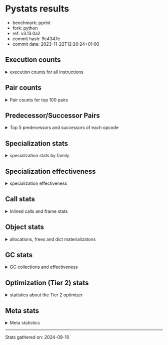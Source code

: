 
# Pystats results

- benchmark: pprint
- fork: python
- ref: v3.13.0a2
- commit hash: 9c4347e
- commit date: 2023-11-22T12:20:24+01:00

## Execution counts

<details>
<summary> execution counts for all instructions </summary>

|Name | Count | Self | Cumulative | Miss ratio | 
|---|---:|---:|---:|---:|
| LOAD_FAST | 5,624,006,400 | 19.8% | 19.8% |  |
| STORE_FAST | 2,496,003,280 | 8.8% | 28.5% |  |
| LOAD_GLOBAL_BUILTIN | 2,448,001,380 | 8.6% | 37.1% |  |
| LOAD_CONST | 1,808,002,640 | 6.4% | 43.5% |  |
| POP_JUMP_IF_FALSE | 1,744,001,680 | 6.1% | 49.6% |  |
| LOAD_FAST_LOAD_FAST | 1,544,002,000 | 5.4% | 55.0% |  |
| TO_BOOL_BOOL | 1,440,000,240 | 5.1% | 60.1% |  |
| CALL_BUILTIN_FAST | 872,000,660 | 3.1% | 63.1% |  |
| RESUME_CHECK | 808,000,460 | 2.8% | 66.0% |  |
| RETURN_VALUE | 704,000,560 | 2.5% | 68.5% |  |
| POP_JUMP_IF_TRUE | 648,000,480 | 2.3% | 70.7% |  |
| CALL_PY_EXACT_ARGS | 640,000,200 | 2.2% | 73.0% |  |
| LOAD_ATTR_METHOD_WITH_VALUES | 640,000,140 | 2.2% | 75.2% |  |
| CALL_BUILTIN_O | 583,999,960 | 2.1% | 77.3% |  |
| LOAD_GLOBAL_MODULE | 432,000,300 | 1.5% | 78.8% |  |
| CONTAINS_OP | 416,000,400 | 1.5% | 80.3% |  |
| LOAD_ATTR | 384,098,340 | 1.3% | 81.6% |  |
| POP_TOP | 376,000,800 | 1.3% | 82.9% |  |
| BUILD_TUPLE | 360,000,160 | 1.3% | 84.2% |  |
| CALL_TYPE_1 | 312,000,180 | 1.1% | 85.3% |  |
| UNPACK_SEQUENCE_TUPLE | 311,999,940 | 1.1% | 86.4% |  |
| IS_OP | 288,000,160 | 1.0% | 87.4% |  |
| PUSH_NULL | 264,000,880 | 0.9% | 88.3% |  |
| JUMP_BACKWARD | 264,000,000 | 0.9% | 89.3% |  |
| LOAD_ATTR_INSTANCE_VALUE | 240,000,200 | 0.8% | 90.1% |  |
| FOR_ITER_TUPLE | 193,134,380 | 0.7% | 90.8% | 31.1% |
| INTERPRETER_EXIT | 168,000,160 | 0.6% | 91.4% |  |
| FOR_ITER_LIST | 161,132,320 | 0.6% | 91.9% | 37.3% |
| LOAD_ATTR_METHOD_NO_DICT | 128,000,160 | 0.4% | 92.4% |  |
| EXTENDED_ARG | 120,000,160 | 0.4% | 92.8% |  |
| RETURN_CONST | 104,000,240 | 0.4% | 93.2% |  |
| CALL_METHOD_DESCRIPTOR_O | 104,000,180 | 0.4% | 93.5% |  |
| CALL | 96,027,540 | 0.3% | 93.9% |  |
| BINARY_OP | 96,025,120 | 0.3% | 94.2% |  |
| BINARY_OP_ADD_INT | 96,000,320 | 0.3% | 94.5% |  |
| DELETE_SUBSCR | 96,000,240 | 0.3% | 94.9% |  |
| GET_ITER | 96,000,160 | 0.3% | 95.2% |  |
| BUILD_LIST | 96,000,160 | 0.3% | 95.6% |  |
| STORE_SUBSCR_DICT | 96,000,140 | 0.3% | 95.9% |  |
| COPY | 96,000,080 | 0.3% | 96.2% |  |
| TO_BOOL_NONE | 96,000,080 | 0.3% | 96.6% |  |
| FORMAT_SIMPLE | 96,000,000 | 0.3% | 96.9% |  |
| CONVERT_VALUE | 96,000,000 | 0.3% | 97.2% |  |
| STORE_ATTR_SLOT | 95,999,960 | 0.3% | 97.6% |  |
| BINARY_SUBSCR_TUPLE_INT | 95,999,920 | 0.3% | 97.9% |  |
| COMPARE_OP_INT | 80,000,160 | 0.3% | 98.2% |  |
| TO_BOOL | 72,019,860 | 0.3% | 98.5% |  |
| STORE_FAST_STORE_FAST | 56,000,160 | 0.2% | 98.7% |  |
| CALL_LEN | 56,000,020 | 0.2% | 98.8% |  |
| JUMP_FORWARD | 48,000,240 | 0.2% | 99.0% |  |
| BUILD_STRING | 48,000,000 | 0.2% | 99.2% |  |
| UNPACK_SEQUENCE_TWO_TUPLE | 47,999,960 | 0.2% | 99.4% |  |
| LOAD_ATTR_SLOT | 47,999,920 | 0.2% | 99.5% |  |
| NOP | 32,000,240 | 0.1% | 99.6% |  |
| CALL_METHOD_DESCRIPTOR_NOARGS | 32,000,080 | 0.1% | 99.7% |  |
| TO_BOOL_LIST | 24,000,120 | 0.1% | 99.8% |  |
| CALL_KW | 24,000,000 | 0.1% | 99.9% |  |
| BINARY_OP_SUBTRACT_INT | 16,000,300 | 0.1% | 100.0% |  |
| LOAD_ATTR_METHOD_LAZY_DICT | 8,000,160 | 0.0% | 100.0% |  |
| LOAD_GLOBAL | 2,560 | 0.0% | 100.0% |  |
| UNPACK_SEQUENCE | 360 | 0.0% | 100.0% |  |
| RESUME | 340 | 0.0% | 100.0% |  |
| COMPARE_OP | 320 | 0.0% | 100.0% |  |
| LOAD_DEREF | 320 | 0.0% | 100.0% |  |
| LOAD_ATTR_MODULE | 240 | 0.0% | 100.0% |  |
| STORE_SUBSCR | 200 | 0.0% | 100.0% |  |
| BINARY_SUBSCR | 160 | 0.0% | 100.0% |  |
| CALL_FUNCTION_EX | 160 | 0.0% | 100.0% |  |
| COPY_FREE_VARS | 160 | 0.0% | 100.0% |  |
| FOR_ITER | 160 | 0.0% | 100.0% |  |
| BINARY_OP_SUBTRACT_FLOAT | 120 | 0.0% | 100.0% |  |
| POP_JUMP_IF_NONE | 80 | 0.0% | 100.0% |  |
| STORE_ATTR | 80 | 0.0% | 100.0% |  |
| CHECK_EXC_MATCH | 80 | 0.0% | 100.0% |  |
| POP_EXCEPT | 80 | 0.0% | 100.0% |  |
| PUSH_EXC_INFO | 80 | 0.0% | 100.0% |  |
| BUILD_MAP | 80 | 0.0% | 100.0% |  |
| BINARY_OP_ADD_UNICODE | 60 | 0.0% | 100.0% |  |
| CALL_METHOD_DESCRIPTOR_FAST | 60 | 0.0% | 100.0% |  |
| LOAD_ATTR_NONDESCRIPTOR_WITH_VALUES | 60 | 0.0% | 100.0% |  |


</details>

## Pair counts

<details>
<summary> Pair counts for top 100 pairs </summary>

|Pair | Count | Self | Cumulative | 
|---|---:|---:|---:|
| LOAD_GLOBAL_BUILTIN LOAD_FAST | 1,584,000,880 | 5.6% | 5.6% |
| STORE_FAST LOAD_FAST | 1,288,001,760 | 4.5% | 10.1% |
| LOAD_FAST LOAD_GLOBAL_BUILTIN | 864,000,080 | 3.0% | 13.1% |
| POP_JUMP_IF_FALSE LOAD_GLOBAL_BUILTIN | 839,999,800 | 3.0% | 16.1% |
| TO_BOOL_BOOL POP_JUMP_IF_FALSE | 816,000,180 | 2.9% | 18.9% |
| CALL_PY_EXACT_ARGS RESUME_CHECK | 640,000,200 | 2.2% | 21.2% |
| LOAD_FAST LOAD_ATTR_METHOD_WITH_VALUES | 639,999,880 | 2.2% | 23.4% |
| POP_JUMP_IF_FALSE LOAD_FAST | 608,000,800 | 2.1% | 25.6% |
| STORE_FAST STORE_FAST | 608,000,000 | 2.1% | 27.7% |
| CALL_BUILTIN_FAST TO_BOOL_BOOL | 576,000,240 | 2.0% | 29.7% |
| LOAD_GLOBAL_BUILTIN CALL_BUILTIN_FAST | 576,000,240 | 2.0% | 31.8% |
| LOAD_FAST LOAD_CONST | 552,000,720 | 1.9% | 33.7% |
| LOAD_FAST TO_BOOL_BOOL | 543,999,720 | 1.9% | 35.6% |
| LOAD_FAST CALL_BUILTIN_O | 535,999,760 | 1.9% | 37.5% |
| LOAD_CONST LOAD_CONST | 528,000,320 | 1.9% | 39.3% |
| TO_BOOL_BOOL POP_JUMP_IF_TRUE | 527,999,940 | 1.9% | 41.2% |
| LOAD_ATTR_METHOD_WITH_VALUES LOAD_FAST_LOAD_FAST | 432,000,180 | 1.5% | 42.7% |
| CONTAINS_OP POP_JUMP_IF_FALSE | 416,000,400 | 1.5% | 44.2% |
| LOAD_FAST_LOAD_FAST CALL_PY_EXACT_ARGS | 415,999,840 | 1.5% | 45.6% |
| LOAD_FAST_LOAD_FAST LOAD_FAST_LOAD_FAST | 408,000,320 | 1.4% | 47.1% |
| POP_TOP LOAD_FAST | 368,000,400 | 1.3% | 48.4% |
| BUILD_TUPLE RETURN_VALUE | 360,000,160 | 1.3% | 49.6% |
| STORE_FAST LOAD_GLOBAL_BUILTIN | 344,000,080 | 1.2% | 50.8% |
| RESUME_CHECK LOAD_FAST | 320,000,220 | 1.1% | 52.0% |
| RESUME_CHECK LOAD_GLOBAL_BUILTIN | 320,000,120 | 1.1% | 53.1% |
| LOAD_FAST CALL_TYPE_1 | 312,000,120 | 1.1% | 54.2% |
| CALL_TYPE_1 STORE_FAST | 312,000,120 | 1.1% | 55.3% |
| LOAD_GLOBAL_MODULE CONTAINS_OP | 312,000,120 | 1.1% | 56.4% |
| RETURN_VALUE RETURN_VALUE | 312,000,080 | 1.1% | 57.5% |
| LOAD_FAST LOAD_GLOBAL_MODULE | 312,000,080 | 1.1% | 58.6% |
| RETURN_VALUE UNPACK_SEQUENCE_TUPLE | 311,999,800 | 1.1% | 59.7% |
| UNPACK_SEQUENCE_TUPLE STORE_FAST | 303,999,880 | 1.1% | 60.7% |
| CALL_BUILTIN_FAST STORE_FAST | 296,000,140 | 1.0% | 61.8% |
| LOAD_ATTR IS_OP | 288,000,160 | 1.0% | 62.8% |
| LOAD_CONST CALL_BUILTIN_FAST | 288,000,080 | 1.0% | 63.8% |
| LOAD_GLOBAL_BUILTIN LOAD_ATTR | 288,000,000 | 1.0% | 64.8% |
| LOAD_CONST STORE_FAST | 264,000,720 | 0.9% | 65.7% |
| LOAD_FAST PUSH_NULL | 264,000,560 | 0.9% | 66.7% |
| PUSH_NULL LOAD_FAST | 264,000,160 | 0.9% | 67.6% |
| POP_JUMP_IF_TRUE LOAD_FAST | 264,000,160 | 0.9% | 68.5% |
| POP_JUMP_IF_TRUE JUMP_BACKWARD | 263,999,920 | 0.9% | 69.4% |
| CALL_BUILTIN_O POP_TOP | 263,999,900 | 0.9% | 70.4% |
| IS_OP POP_JUMP_IF_FALSE | 240,000,000 | 0.8% | 71.2% |
| LOAD_FAST LOAD_ATTR_INSTANCE_VALUE | 239,999,960 | 0.8% | 72.1% |
| LOAD_FAST_LOAD_FAST LOAD_FAST | 224,000,160 | 0.8% | 72.8% |
| LOAD_FAST CALL_PY_EXACT_ARGS | 224,000,000 | 0.8% | 73.6% |
| LOAD_ATTR_INSTANCE_VALUE TO_BOOL_BOOL | 223,999,800 | 0.8% | 74.4% |
| LOAD_CONST BUILD_TUPLE | 216,000,000 | 0.8% | 75.2% |
| CALL_BUILTIN_O LOAD_CONST | 215,999,920 | 0.8% | 75.9% |
| LOAD_FAST LOAD_FAST_LOAD_FAST | 208,000,000 | 0.7% | 76.7% |
| LOAD_ATTR_METHOD_WITH_VALUES LOAD_FAST | 207,999,960 | 0.7% | 77.4% |
| CACHE RESUME_CHECK | 168,000,000 | 0.6% | 78.0% |
| JUMP_BACKWARD FOR_ITER_TUPLE | 142,667,380 | 0.5% | 78.5% |
| FOR_ITER_TUPLE STORE_FAST | 142,667,360 | 0.5% | 79.0% |
| EXTENDED_ARG POP_JUMP_IF_FALSE | 120,000,160 | 0.4% | 79.4% |
| JUMP_BACKWARD FOR_ITER_LIST | 113,332,580 | 0.4% | 79.8% |
| LOAD_FAST_LOAD_FAST CONTAINS_OP | 104,000,240 | 0.4% | 80.2% |
| LOAD_CONST LOAD_FAST_LOAD_FAST | 104,000,160 | 0.4% | 80.5% |
| POP_JUMP_IF_FALSE LOAD_CONST | 104,000,160 | 0.4% | 80.9% |
| CALL_BUILTIN_O STORE_FAST | 104,000,140 | 0.4% | 81.3% |
| LOAD_FAST CALL_METHOD_DESCRIPTOR_O | 103,999,960 | 0.4% | 81.6% |
| LOAD_FAST LOAD_ATTR | 96,001,560 | 0.3% | 82.0% |
| STORE_FAST LOAD_CONST | 96,000,320 | 0.3% | 82.3% |
| LOAD_ATTR STORE_FAST | 96,000,280 | 0.3% | 82.6% |
| LOAD_FAST_LOAD_FAST DELETE_SUBSCR | 96,000,240 | 0.3% | 83.0% |
| BINARY_OP LOAD_FAST_LOAD_FAST | 96,000,180 | 0.3% | 83.3% |
| BUILD_LIST STORE_FAST | 96,000,160 | 0.3% | 83.7% |
| LOAD_FAST GET_ITER | 96,000,160 | 0.3% | 84.0% |
| LOAD_FAST_LOAD_FAST BUILD_TUPLE | 96,000,160 | 0.3% | 84.3% |
| POP_JUMP_IF_FALSE LOAD_FAST_LOAD_FAST | 96,000,160 | 0.3% | 84.7% |
| STORE_FAST BUILD_LIST | 96,000,160 | 0.3% | 85.0% |
| BINARY_OP_ADD_INT STORE_FAST | 96,000,140 | 0.3% | 85.3% |
| LOAD_CONST BINARY_OP_ADD_INT | 96,000,120 | 0.3% | 85.7% |
| TO_BOOL_BOOL EXTENDED_ARG | 96,000,120 | 0.3% | 86.0% |
| POP_JUMP_IF_FALSE POP_TOP | 96,000,080 | 0.3% | 86.4% |
| CALL_METHOD_DESCRIPTOR_O BINARY_OP | 96,000,080 | 0.3% | 86.7% |
| LOAD_ATTR_METHOD_NO_DICT LOAD_FAST | 96,000,080 | 0.3% | 87.0% |
| STORE_SUBSCR_DICT LOAD_CONST | 96,000,080 | 0.3% | 87.4% |
| TO_BOOL_NONE POP_JUMP_IF_FALSE | 96,000,080 | 0.3% | 87.7% |
| LOAD_FAST_LOAD_FAST STORE_SUBSCR_DICT | 96,000,040 | 0.3% | 88.0% |
| CONVERT_VALUE FORMAT_SIMPLE | 96,000,000 | 0.3% | 88.4% |
| LOAD_CONST LOAD_ATTR_METHOD_NO_DICT | 96,000,000 | 0.3% | 88.7% |
| LOAD_FAST CONVERT_VALUE | 96,000,000 | 0.3% | 89.1% |
| LOAD_FAST COPY | 96,000,000 | 0.3% | 89.4% |
| LOAD_FAST TO_BOOL_NONE | 96,000,000 | 0.3% | 89.7% |
| RETURN_CONST INTERPRETER_EXIT | 96,000,000 | 0.3% | 90.1% |
| RESUME_CHECK LOAD_FAST_LOAD_FAST | 95,999,960 | 0.3% | 90.4% |
| STORE_ATTR_SLOT RETURN_CONST | 95,999,960 | 0.3% | 90.7% |
| LOAD_FAST_LOAD_FAST STORE_ATTR_SLOT | 95,999,920 | 0.3% | 91.1% |
| BINARY_SUBSCR_TUPLE_INT CALL | 95,999,920 | 0.3% | 91.4% |
| LOAD_GLOBAL_MODULE LOAD_FAST | 95,999,920 | 0.3% | 91.8% |
| COPY TO_BOOL_BOOL | 95,999,840 | 0.3% | 92.1% |
| LOAD_CONST BINARY_SUBSCR_TUPLE_INT | 95,999,840 | 0.3% | 92.4% |
| LOAD_FAST TO_BOOL | 72,000,760 | 0.3% | 92.7% |
| TO_BOOL POP_JUMP_IF_TRUE | 72,000,260 | 0.3% | 92.9% |
| DELETE_SUBSCR LOAD_FAST | 72,000,160 | 0.3% | 93.2% |
| RETURN_VALUE INTERPRETER_EXIT | 72,000,160 | 0.3% | 93.4% |
| POP_JUMP_IF_TRUE LOAD_CONST | 72,000,160 | 0.3% | 93.7% |
| FOR_ITER_LIST STORE_FAST | 65,332,600 | 0.2% | 93.9% |
| LOAD_FAST STORE_FAST | 64,000,000 | 0.2% | 94.1% |


</details>

## Predecessor/Successor Pairs

<details>
<summary> Top 5 predecessors and successors of each opcode </summary>

### CACHE

<details>
<summary> Successors and predecessors for CACHE </summary>

|Successors | Count | Percentage | 
|---|---:|---:|
| RESUME_CHECK | 168,000,000 | 100.0% |
| RESUME | 160 | 0.0% |


</details>

### BINARY_SUBSCR

<details>
<summary> Successors and predecessors for BINARY_SUBSCR </summary>

|Predecessors | Count | Percentage | 
|---|---:|---:|
| LOAD_CONST | 160 | 100.0% |

|Successors | Count | Percentage | 
|---|---:|---:|
| CALL | 80 | 50.0% |
| BINARY_SUBSCR_TUPLE_INT | 80 | 50.0% |


</details>

### DELETE_SUBSCR

<details>
<summary> Successors and predecessors for DELETE_SUBSCR </summary>

|Predecessors | Count | Percentage | 
|---|---:|---:|
| LOAD_FAST_LOAD_FAST | 96,000,240 | 100.0% |

|Successors | Count | Percentage | 
|---|---:|---:|
| LOAD_FAST | 72,000,160 | 75.0% |
| LOAD_CONST | 24,000,000 | 25.0% |
| RETURN_CONST | 80 | 0.0% |


</details>

### FORMAT_SIMPLE

<details>
<summary> Successors and predecessors for FORMAT_SIMPLE </summary>

|Predecessors | Count | Percentage | 
|---|---:|---:|
| CONVERT_VALUE | 96,000,000 | 100.0% |

|Successors | Count | Percentage | 
|---|---:|---:|
| BUILD_STRING | 48,000,000 | 50.0% |
| LOAD_CONST | 48,000,000 | 50.0% |


</details>

### GET_ITER

<details>
<summary> Successors and predecessors for GET_ITER </summary>

|Predecessors | Count | Percentage | 
|---|---:|---:|
| LOAD_FAST | 96,000,160 | 100.0% |

|Successors | Count | Percentage | 
|---|---:|---:|
| FOR_ITER_TUPLE | 49,333,660 | 51.4% |
| FOR_ITER_LIST | 46,666,380 | 48.6% |
| FOR_ITER | 120 | 0.0% |


</details>

### INTERPRETER_EXIT

<details>
<summary> Successors and predecessors for INTERPRETER_EXIT </summary>

|Predecessors | Count | Percentage | 
|---|---:|---:|
| RETURN_CONST | 96,000,000 | 57.1% |
| RETURN_VALUE | 72,000,160 | 42.9% |


</details>

### NOP

<details>
<summary> Successors and predecessors for NOP </summary>

|Predecessors | Count | Percentage | 
|---|---:|---:|
| RESUME_CHECK | 23,999,960 | 75.0% |
| STORE_FAST | 8,000,080 | 25.0% |
| POP_TOP | 160 | 0.0% |
| RESUME | 40 | 0.0% |

|Successors | Count | Percentage | 
|---|---:|---:|
| LOAD_FAST | 24,000,000 | 75.0% |
| LOAD_GLOBAL_BUILTIN | 8,000,000 | 25.0% |
| LOAD_DEREF | 160 | 0.0% |
| LOAD_GLOBAL | 80 | 0.0% |


</details>

### POP_TOP

<details>
<summary> Successors and predecessors for POP_TOP </summary>

|Predecessors | Count | Percentage | 
|---|---:|---:|
| CALL_BUILTIN_O | 263,999,900 | 70.2% |
| POP_JUMP_IF_FALSE | 96,000,080 | 25.5% |
| RETURN_CONST | 8,000,240 | 2.1% |
| CALL_METHOD_DESCRIPTOR_O | 8,000,100 | 2.1% |
| CALL | 480 | 0.0% |

|Successors | Count | Percentage | 
|---|---:|---:|
| LOAD_FAST | 368,000,400 | 97.9% |
| RETURN_CONST | 8,000,080 | 2.1% |
| NOP | 160 | 0.0% |
| LOAD_CONST | 80 | 0.0% |
| LOAD_FAST_LOAD_FAST | 80 | 0.0% |


</details>

### PUSH_NULL

<details>
<summary> Successors and predecessors for PUSH_NULL </summary>

|Predecessors | Count | Percentage | 
|---|---:|---:|
| LOAD_FAST | 264,000,560 | 100.0% |
| LOAD_DEREF | 160 | 0.0% |
| LOAD_ATTR_MODULE | 120 | 0.0% |
| LOAD_ATTR | 40 | 0.0% |

|Successors | Count | Percentage | 
|---|---:|---:|
| LOAD_FAST | 264,000,160 | 100.0% |
| CALL | 640 | 0.0% |
| LOAD_FAST_LOAD_FAST | 80 | 0.0% |


</details>

### RETURN_VALUE

<details>
<summary> Successors and predecessors for RETURN_VALUE </summary>

|Predecessors | Count | Percentage | 
|---|---:|---:|
| BUILD_TUPLE | 360,000,160 | 51.1% |
| RETURN_VALUE | 312,000,080 | 44.3% |
| COMPARE_OP_INT | 23,999,960 | 3.4% |
| LOAD_FAST | 8,000,240 | 1.1% |
| CALL_METHOD_DESCRIPTOR_NOARGS | 60 | 0.0% |

|Successors | Count | Percentage | 
|---|---:|---:|
| RETURN_VALUE | 312,000,080 | 44.3% |
| UNPACK_SEQUENCE_TUPLE | 311,999,800 | 44.3% |
| INTERPRETER_EXIT | 72,000,160 | 10.2% |
| STORE_FAST | 8,000,080 | 1.1% |
| UNPACK_SEQUENCE | 280 | 0.0% |


</details>

### STORE_SUBSCR

<details>
<summary> Successors and predecessors for STORE_SUBSCR </summary>

|Predecessors | Count | Percentage | 
|---|---:|---:|
| LOAD_FAST_LOAD_FAST | 200 | 100.0% |

|Successors | Count | Percentage | 
|---|---:|---:|
| STORE_SUBSCR_DICT | 100 | 50.0% |
| LOAD_CONST | 80 | 40.0% |
| LOAD_FAST | 20 | 10.0% |


</details>

### TO_BOOL

<details>
<summary> Successors and predecessors for TO_BOOL </summary>

|Predecessors | Count | Percentage | 
|---|---:|---:|
| LOAD_FAST | 72,000,760 | 100.0% |
| TO_BOOL | 18,340 | 0.0% |
| CALL | 200 | 0.0% |
| CALL_BUILTIN_FAST | 200 | 0.0% |
| COPY | 160 | 0.0% |

|Successors | Count | Percentage | 
|---|---:|---:|
| POP_JUMP_IF_TRUE | 72,000,260 | 100.0% |
| TO_BOOL | 18,340 | 0.0% |
| TO_BOOL_BOOL | 640 | 0.0% |
| POP_JUMP_IF_FALSE | 460 | 0.0% |
| TO_BOOL_NONE | 80 | 0.0% |


</details>

### BINARY_OP

<details>
<summary> Successors and predecessors for BINARY_OP </summary>

|Predecessors | Count | Percentage | 
|---|---:|---:|
| CALL_METHOD_DESCRIPTOR_O | 96,000,080 | 100.0% |
| BINARY_OP | 24,280 | 0.0% |
| LOAD_CONST | 280 | 0.0% |
| LOAD_FAST | 280 | 0.0% |
| CALL | 80 | 0.0% |

|Successors | Count | Percentage | 
|---|---:|---:|
| LOAD_FAST_LOAD_FAST | 96,000,180 | 100.0% |
| BINARY_OP | 24,280 | 0.0% |
| STORE_FAST | 220 | 0.0% |
| BINARY_OP_ADD_INT | 160 | 0.0% |
| BINARY_OP_SUBTRACT_INT | 100 | 0.0% |


</details>

### BUILD_LIST

<details>
<summary> Successors and predecessors for BUILD_LIST </summary>

|Predecessors | Count | Percentage | 
|---|---:|---:|
| STORE_FAST | 96,000,160 | 100.0% |

|Successors | Count | Percentage | 
|---|---:|---:|
| STORE_FAST | 96,000,160 | 100.0% |


</details>

### BUILD_STRING

<details>
<summary> Successors and predecessors for BUILD_STRING </summary>

|Predecessors | Count | Percentage | 
|---|---:|---:|
| FORMAT_SIMPLE | 48,000,000 | 100.0% |

|Successors | Count | Percentage | 
|---|---:|---:|
| CALL_BUILTIN_O | 47,999,920 | 100.0% |
| CALL | 80 | 0.0% |


</details>

### BUILD_TUPLE

<details>
<summary> Successors and predecessors for BUILD_TUPLE </summary>

|Predecessors | Count | Percentage | 
|---|---:|---:|
| LOAD_CONST | 216,000,000 | 60.0% |
| LOAD_FAST_LOAD_FAST | 96,000,160 | 26.7% |
| CALL | 48,000,000 | 13.3% |

|Successors | Count | Percentage | 
|---|---:|---:|
| RETURN_VALUE | 360,000,160 | 100.0% |


</details>

### CALL

<details>
<summary> Successors and predecessors for CALL </summary>

|Predecessors | Count | Percentage | 
|---|---:|---:|
| BINARY_SUBSCR_TUPLE_INT | 95,999,920 | 100.0% |
| CALL | 24,380 | 0.0% |
| LOAD_FAST | 1,200 | 0.0% |
| PUSH_NULL | 640 | 0.0% |
| LOAD_FAST_LOAD_FAST | 320 | 0.0% |

|Successors | Count | Percentage | 
|---|---:|---:|
| BUILD_TUPLE | 48,000,000 | 50.0% |
| LOAD_GLOBAL_MODULE | 47,999,920 | 50.0% |
| CALL | 24,380 | 0.0% |
| STORE_FAST | 500 | 0.0% |
| POP_TOP | 480 | 0.0% |


</details>

### CALL_FUNCTION_EX

<details>
<summary> Successors and predecessors for CALL_FUNCTION_EX </summary>

|Predecessors | Count | Percentage | 
|---|---:|---:|
| LOAD_FAST | 160 | 100.0% |

|Successors | Count | Percentage | 
|---|---:|---:|
| COPY_FREE_VARS | 160 | 100.0% |


</details>

### CALL_KW

<details>
<summary> Successors and predecessors for CALL_KW </summary>

|Predecessors | Count | Percentage | 
|---|---:|---:|
| LOAD_CONST | 24,000,000 | 100.0% |

|Successors | Count | Percentage | 
|---|---:|---:|
| STORE_FAST | 24,000,000 | 100.0% |


</details>

### COMPARE_OP

<details>
<summary> Successors and predecessors for COMPARE_OP </summary>

|Predecessors | Count | Percentage | 
|---|---:|---:|
| LOAD_CONST | 200 | 62.5% |
| LOAD_ATTR | 40 | 12.5% |
| LOAD_FAST | 40 | 12.5% |
| LOAD_ATTR_SLOT | 40 | 12.5% |

|Successors | Count | Percentage | 
|---|---:|---:|
| COMPARE_OP_INT | 160 | 50.0% |
| POP_JUMP_IF_FALSE | 120 | 37.5% |
| RETURN_VALUE | 40 | 12.5% |


</details>

### CONTAINS_OP

<details>
<summary> Successors and predecessors for CONTAINS_OP </summary>

|Predecessors | Count | Percentage | 
|---|---:|---:|
| LOAD_GLOBAL_MODULE | 312,000,120 | 75.0% |
| LOAD_FAST_LOAD_FAST | 104,000,240 | 25.0% |
| LOAD_GLOBAL | 40 | 0.0% |

|Successors | Count | Percentage | 
|---|---:|---:|
| POP_JUMP_IF_FALSE | 416,000,400 | 100.0% |


</details>

### CONVERT_VALUE

<details>
<summary> Successors and predecessors for CONVERT_VALUE </summary>

|Predecessors | Count | Percentage | 
|---|---:|---:|
| LOAD_FAST | 96,000,000 | 100.0% |

|Successors | Count | Percentage | 
|---|---:|---:|
| FORMAT_SIMPLE | 96,000,000 | 100.0% |


</details>

### COPY

<details>
<summary> Successors and predecessors for COPY </summary>

|Predecessors | Count | Percentage | 
|---|---:|---:|
| LOAD_FAST | 96,000,000 | 100.0% |
| BINARY_OP_ADD_INT | 60 | 0.0% |
| BINARY_OP | 20 | 0.0% |

|Successors | Count | Percentage | 
|---|---:|---:|
| TO_BOOL_BOOL | 95,999,840 | 100.0% |
| TO_BOOL | 160 | 0.0% |
| STORE_FAST_STORE_FAST | 80 | 0.0% |


</details>

### COPY_FREE_VARS

<details>
<summary> Successors and predecessors for COPY_FREE_VARS </summary>

|Predecessors | Count | Percentage | 
|---|---:|---:|
| CALL_FUNCTION_EX | 160 | 100.0% |

|Successors | Count | Percentage | 
|---|---:|---:|
| RESUME_CHECK | 120 | 75.0% |
| RESUME | 40 | 25.0% |


</details>

### EXTENDED_ARG

<details>
<summary> Successors and predecessors for EXTENDED_ARG </summary>

|Predecessors | Count | Percentage | 
|---|---:|---:|
| TO_BOOL_BOOL | 96,000,120 | 80.0% |
| IS_OP | 24,000,000 | 20.0% |
| TO_BOOL | 40 | 0.0% |

|Successors | Count | Percentage | 
|---|---:|---:|
| POP_JUMP_IF_FALSE | 120,000,160 | 100.0% |


</details>

### FOR_ITER

<details>
<summary> Successors and predecessors for FOR_ITER </summary>

|Predecessors | Count | Percentage | 
|---|---:|---:|
| GET_ITER | 120 | 75.0% |
| JUMP_BACKWARD | 40 | 25.0% |

|Successors | Count | Percentage | 
|---|---:|---:|
| STORE_FAST | 40 | 25.0% |
| UNPACK_SEQUENCE | 40 | 25.0% |
| FOR_ITER_LIST | 40 | 25.0% |
| FOR_ITER_TUPLE | 40 | 25.0% |


</details>

### IS_OP

<details>
<summary> Successors and predecessors for IS_OP </summary>

|Predecessors | Count | Percentage | 
|---|---:|---:|
| LOAD_ATTR | 288,000,160 | 100.0% |

|Successors | Count | Percentage | 
|---|---:|---:|
| POP_JUMP_IF_FALSE | 240,000,000 | 83.3% |
| POP_JUMP_IF_TRUE | 24,000,160 | 8.3% |
| EXTENDED_ARG | 24,000,000 | 8.3% |


</details>

### JUMP_BACKWARD

<details>
<summary> Successors and predecessors for JUMP_BACKWARD </summary>

|Predecessors | Count | Percentage | 
|---|---:|---:|
| POP_JUMP_IF_TRUE | 263,999,920 | 100.0% |
| POP_EXCEPT | 80 | 0.0% |

|Successors | Count | Percentage | 
|---|---:|---:|
| FOR_ITER_TUPLE | 142,667,380 | 54.0% |
| FOR_ITER_LIST | 113,332,580 | 42.9% |
| LOAD_FAST | 8,000,000 | 3.0% |
| FOR_ITER | 40 | 0.0% |


</details>

### JUMP_FORWARD

<details>
<summary> Successors and predecessors for JUMP_FORWARD </summary>

|Predecessors | Count | Percentage | 
|---|---:|---:|
| STORE_FAST | 48,000,160 | 100.0% |
| LOAD_FAST | 80 | 0.0% |

|Successors | Count | Percentage | 
|---|---:|---:|
| LOAD_GLOBAL_BUILTIN | 24,000,120 | 50.0% |
| LOAD_FAST | 24,000,000 | 50.0% |
| LOAD_FAST_LOAD_FAST | 80 | 0.0% |
| LOAD_GLOBAL | 40 | 0.0% |


</details>

### LOAD_ATTR

<details>
<summary> Successors and predecessors for LOAD_ATTR </summary>

|Predecessors | Count | Percentage | 
|---|---:|---:|
| LOAD_GLOBAL_BUILTIN | 288,000,000 | 75.0% |
| LOAD_FAST | 96,001,560 | 25.0% |
| LOAD_ATTR | 96,120 | 0.0% |
| LOAD_GLOBAL | 240 | 0.0% |
| LOAD_CONST | 160 | 0.0% |

|Successors | Count | Percentage | 
|---|---:|---:|
| IS_OP | 288,000,160 | 75.0% |
| STORE_FAST | 96,000,280 | 25.0% |
| LOAD_ATTR | 96,120 | 0.0% |
| LOAD_ATTR_METHOD_WITH_VALUES | 260 | 0.0% |
| LOAD_FAST | 240 | 0.0% |


</details>

### LOAD_CONST

<details>
<summary> Successors and predecessors for LOAD_CONST </summary>

|Predecessors | Count | Percentage | 
|---|---:|---:|
| LOAD_FAST | 552,000,720 | 30.5% |
| LOAD_CONST | 528,000,320 | 29.2% |
| CALL_BUILTIN_O | 215,999,920 | 11.9% |
| POP_JUMP_IF_FALSE | 104,000,160 | 5.8% |
| STORE_FAST | 96,000,320 | 5.3% |

|Successors | Count | Percentage | 
|---|---:|---:|
| LOAD_CONST | 528,000,320 | 29.2% |
| CALL_BUILTIN_FAST | 288,000,080 | 15.9% |
| STORE_FAST | 264,000,720 | 14.6% |
| BUILD_TUPLE | 216,000,000 | 11.9% |
| LOAD_FAST_LOAD_FAST | 104,000,160 | 5.8% |


</details>

### LOAD_DEREF

<details>
<summary> Successors and predecessors for LOAD_DEREF </summary>

|Predecessors | Count | Percentage | 
|---|---:|---:|
| NOP | 160 | 50.0% |
| STORE_FAST | 160 | 50.0% |

|Successors | Count | Percentage | 
|---|---:|---:|
| PUSH_NULL | 160 | 50.0% |
| STORE_FAST | 160 | 50.0% |


</details>

### LOAD_FAST

<details>
<summary> Successors and predecessors for LOAD_FAST </summary>

|Predecessors | Count | Percentage | 
|---|---:|---:|
| LOAD_GLOBAL_BUILTIN | 1,584,000,880 | 28.2% |
| STORE_FAST | 1,288,001,760 | 22.9% |
| POP_JUMP_IF_FALSE | 608,000,800 | 10.8% |
| POP_TOP | 368,000,400 | 6.5% |
| RESUME_CHECK | 320,000,220 | 5.7% |

|Successors | Count | Percentage | 
|---|---:|---:|
| LOAD_GLOBAL_BUILTIN | 864,000,080 | 15.4% |
| LOAD_ATTR_METHOD_WITH_VALUES | 639,999,880 | 11.4% |
| LOAD_CONST | 552,000,720 | 9.8% |
| TO_BOOL_BOOL | 543,999,720 | 9.7% |
| CALL_BUILTIN_O | 535,999,760 | 9.5% |


</details>

### LOAD_FAST_LOAD_FAST

<details>
<summary> Successors and predecessors for LOAD_FAST_LOAD_FAST </summary>

|Predecessors | Count | Percentage | 
|---|---:|---:|
| LOAD_ATTR_METHOD_WITH_VALUES | 432,000,180 | 28.0% |
| LOAD_FAST_LOAD_FAST | 408,000,320 | 26.4% |
| LOAD_FAST | 208,000,000 | 13.5% |
| LOAD_CONST | 104,000,160 | 6.7% |
| BINARY_OP | 96,000,180 | 6.2% |

|Successors | Count | Percentage | 
|---|---:|---:|
| CALL_PY_EXACT_ARGS | 415,999,840 | 26.9% |
| LOAD_FAST_LOAD_FAST | 408,000,320 | 26.4% |
| LOAD_FAST | 224,000,160 | 14.5% |
| CONTAINS_OP | 104,000,240 | 6.7% |
| DELETE_SUBSCR | 96,000,240 | 6.2% |


</details>

### LOAD_GLOBAL

<details>
<summary> Successors and predecessors for LOAD_GLOBAL </summary>

|Predecessors | Count | Percentage | 
|---|---:|---:|
| LOAD_FAST | 800 | 31.2% |
| POP_JUMP_IF_FALSE | 680 | 26.6% |
| STORE_FAST | 160 | 6.2% |
| RESUME | 160 | 6.2% |
| RESUME_CHECK | 160 | 6.2% |

|Successors | Count | Percentage | 
|---|---:|---:|
| LOAD_GLOBAL_BUILTIN | 1,020 | 39.8% |
| LOAD_FAST | 720 | 28.1% |
| LOAD_GLOBAL_MODULE | 260 | 10.2% |
| LOAD_ATTR | 240 | 9.4% |
| CALL | 220 | 8.6% |


</details>

### POP_JUMP_IF_FALSE

<details>
<summary> Successors and predecessors for POP_JUMP_IF_FALSE </summary>

|Predecessors | Count | Percentage | 
|---|---:|---:|
| TO_BOOL_BOOL | 816,000,180 | 46.8% |
| CONTAINS_OP | 416,000,400 | 23.9% |
| IS_OP | 240,000,000 | 13.8% |
| EXTENDED_ARG | 120,000,160 | 6.9% |
| TO_BOOL_NONE | 96,000,080 | 5.5% |

|Successors | Count | Percentage | 
|---|---:|---:|
| LOAD_GLOBAL_BUILTIN | 839,999,800 | 48.2% |
| LOAD_FAST | 608,000,800 | 34.9% |
| LOAD_CONST | 104,000,160 | 6.0% |
| LOAD_FAST_LOAD_FAST | 96,000,160 | 5.5% |
| POP_TOP | 96,000,080 | 5.5% |


</details>

### POP_JUMP_IF_NONE

<details>
<summary> Successors and predecessors for POP_JUMP_IF_NONE </summary>

|Predecessors | Count | Percentage | 
|---|---:|---:|
| LOAD_FAST | 80 | 100.0% |

|Successors | Count | Percentage | 
|---|---:|---:|
| LOAD_CONST | 80 | 100.0% |


</details>

### POP_JUMP_IF_TRUE

<details>
<summary> Successors and predecessors for POP_JUMP_IF_TRUE </summary>

|Predecessors | Count | Percentage | 
|---|---:|---:|
| TO_BOOL_BOOL | 527,999,940 | 81.5% |
| TO_BOOL | 72,000,260 | 11.1% |
| IS_OP | 24,000,160 | 3.7% |
| TO_BOOL_LIST | 24,000,120 | 3.7% |

|Successors | Count | Percentage | 
|---|---:|---:|
| LOAD_FAST | 264,000,160 | 40.7% |
| JUMP_BACKWARD | 263,999,920 | 40.7% |
| LOAD_CONST | 72,000,160 | 11.1% |
| LOAD_GLOBAL_BUILTIN | 48,000,040 | 7.4% |
| LOAD_GLOBAL | 120 | 0.0% |


</details>

### RETURN_CONST

<details>
<summary> Successors and predecessors for RETURN_CONST </summary>

|Predecessors | Count | Percentage | 
|---|---:|---:|
| STORE_ATTR_SLOT | 95,999,960 | 92.3% |
| POP_TOP | 8,000,080 | 7.7% |
| DELETE_SUBSCR | 80 | 0.0% |
| POP_JUMP_IF_TRUE | 80 | 0.0% |
| STORE_ATTR | 40 | 0.0% |

|Successors | Count | Percentage | 
|---|---:|---:|
| INTERPRETER_EXIT | 96,000,000 | 92.3% |
| POP_TOP | 8,000,240 | 7.7% |


</details>

### STORE_ATTR

<details>
<summary> Successors and predecessors for STORE_ATTR </summary>

|Predecessors | Count | Percentage | 
|---|---:|---:|
| LOAD_FAST_LOAD_FAST | 80 | 100.0% |

|Successors | Count | Percentage | 
|---|---:|---:|
| RETURN_CONST | 40 | 50.0% |
| STORE_ATTR_SLOT | 40 | 50.0% |


</details>

### STORE_FAST

<details>
<summary> Successors and predecessors for STORE_FAST </summary>

|Predecessors | Count | Percentage | 
|---|---:|---:|
| STORE_FAST | 608,000,000 | 24.4% |
| CALL_TYPE_1 | 312,000,120 | 12.5% |
| UNPACK_SEQUENCE_TUPLE | 303,999,880 | 12.2% |
| CALL_BUILTIN_FAST | 296,000,140 | 11.9% |
| LOAD_CONST | 264,000,720 | 10.6% |

|Successors | Count | Percentage | 
|---|---:|---:|
| LOAD_FAST | 1,288,001,760 | 51.6% |
| STORE_FAST | 608,000,000 | 24.4% |
| LOAD_GLOBAL_BUILTIN | 344,000,080 | 13.8% |
| LOAD_CONST | 96,000,320 | 3.8% |
| BUILD_LIST | 96,000,160 | 3.8% |


</details>

### STORE_FAST_STORE_FAST

<details>
<summary> Successors and predecessors for STORE_FAST_STORE_FAST </summary>

|Predecessors | Count | Percentage | 
|---|---:|---:|
| UNPACK_SEQUENCE_TWO_TUPLE | 47,999,960 | 85.7% |
| UNPACK_SEQUENCE_TUPLE | 8,000,060 | 14.3% |
| COPY | 80 | 0.0% |
| UNPACK_SEQUENCE | 60 | 0.0% |

|Successors | Count | Percentage | 
|---|---:|---:|
| LOAD_FAST | 48,000,000 | 85.7% |
| STORE_FAST | 8,000,080 | 14.3% |
| LOAD_GLOBAL | 40 | 0.0% |
| LOAD_GLOBAL_BUILTIN | 40 | 0.0% |


</details>

### UNPACK_SEQUENCE

<details>
<summary> Successors and predecessors for UNPACK_SEQUENCE </summary>

|Predecessors | Count | Percentage | 
|---|---:|---:|
| RETURN_VALUE | 280 | 77.8% |
| FOR_ITER | 40 | 11.1% |
| FOR_ITER_LIST | 40 | 11.1% |

|Successors | Count | Percentage | 
|---|---:|---:|
| UNPACK_SEQUENCE_TUPLE | 140 | 38.9% |
| STORE_FAST | 120 | 33.3% |
| STORE_FAST_STORE_FAST | 60 | 16.7% |
| UNPACK_SEQUENCE_TWO_TUPLE | 40 | 11.1% |


</details>

### RESUME

<details>
<summary> Successors and predecessors for RESUME </summary>

|Predecessors | Count | Percentage | 
|---|---:|---:|
| CACHE | 160 | 47.1% |
| CALL | 140 | 41.2% |
| COPY_FREE_VARS | 40 | 11.8% |

|Successors | Count | Percentage | 
|---|---:|---:|
| LOAD_GLOBAL | 160 | 47.1% |
| LOAD_FAST | 100 | 29.4% |
| NOP | 40 | 11.8% |
| LOAD_FAST_LOAD_FAST | 40 | 11.8% |


</details>

### BINARY_OP_ADD_INT

<details>
<summary> Successors and predecessors for BINARY_OP_ADD_INT </summary>

|Predecessors | Count | Percentage | 
|---|---:|---:|
| LOAD_CONST | 96,000,120 | 100.0% |
| BINARY_OP | 160 | 0.0% |
| LOAD_ATTR_INSTANCE_VALUE | 40 | 0.0% |

|Successors | Count | Percentage | 
|---|---:|---:|
| STORE_FAST | 96,000,140 | 100.0% |
| COPY | 60 | 0.0% |
| LOAD_FAST_LOAD_FAST | 60 | 0.0% |
| CALL_PY_EXACT_ARGS | 40 | 0.0% |
| CALL | 20 | 0.0% |


</details>

### BINARY_OP_SUBTRACT_FLOAT

<details>
<summary> Successors and predecessors for BINARY_OP_SUBTRACT_FLOAT </summary>

|Predecessors | Count | Percentage | 
|---|---:|---:|
| LOAD_FAST | 80 | 66.7% |
| BINARY_OP | 40 | 33.3% |

|Successors | Count | Percentage | 
|---|---:|---:|
| STORE_FAST | 120 | 100.0% |


</details>

### BINARY_SUBSCR_TUPLE_INT

<details>
<summary> Successors and predecessors for BINARY_SUBSCR_TUPLE_INT </summary>

|Predecessors | Count | Percentage | 
|---|---:|---:|
| LOAD_CONST | 95,999,840 | 100.0% |
| BINARY_SUBSCR | 80 | 0.0% |

|Successors | Count | Percentage | 
|---|---:|---:|
| CALL | 95,999,920 | 100.0% |


</details>

### CALL_BUILTIN_FAST

<details>
<summary> Successors and predecessors for CALL_BUILTIN_FAST </summary>

|Predecessors | Count | Percentage | 
|---|---:|---:|
| LOAD_GLOBAL_BUILTIN | 576,000,240 | 66.1% |
| LOAD_CONST | 288,000,080 | 33.0% |
| LOAD_FAST | 8,000,040 | 0.9% |
| CALL | 300 | 0.0% |

|Successors | Count | Percentage | 
|---|---:|---:|
| TO_BOOL_BOOL | 576,000,240 | 66.1% |
| STORE_FAST | 296,000,140 | 33.9% |
| TO_BOOL | 200 | 0.0% |
| PUSH_EXC_INFO | 80 | 0.0% |


</details>

### CALL_BUILTIN_O

<details>
<summary> Successors and predecessors for CALL_BUILTIN_O </summary>

|Predecessors | Count | Percentage | 
|---|---:|---:|
| LOAD_FAST | 535,999,760 | 91.8% |
| BUILD_STRING | 47,999,920 | 8.2% |
| CALL | 280 | 0.0% |

|Successors | Count | Percentage | 
|---|---:|---:|
| POP_TOP | 263,999,900 | 45.2% |
| LOAD_CONST | 215,999,920 | 37.0% |
| STORE_FAST | 104,000,140 | 17.8% |


</details>

### CALL_LEN

<details>
<summary> Successors and predecessors for CALL_LEN </summary>

|Predecessors | Count | Percentage | 
|---|---:|---:|
| LOAD_FAST | 55,999,960 | 100.0% |
| CALL | 60 | 0.0% |

|Successors | Count | Percentage | 
|---|---:|---:|
| LOAD_CONST | 47,999,960 | 85.7% |
| LOAD_FAST | 8,000,060 | 14.3% |


</details>

### CALL_METHOD_DESCRIPTOR_NOARGS

<details>
<summary> Successors and predecessors for CALL_METHOD_DESCRIPTOR_NOARGS </summary>

|Predecessors | Count | Percentage | 
|---|---:|---:|
| LOAD_ATTR_METHOD_NO_DICT | 31,999,960 | 100.0% |
| CALL | 80 | 0.0% |
| LOAD_ATTR_METHOD_LAZY_DICT | 40 | 0.0% |

|Successors | Count | Percentage | 
|---|---:|---:|
| LOAD_GLOBAL_MODULE | 23,999,920 | 75.0% |
| LOAD_FAST | 8,000,060 | 25.0% |
| RETURN_VALUE | 60 | 0.0% |
| LOAD_GLOBAL | 40 | 0.0% |


</details>

### CALL_METHOD_DESCRIPTOR_O

<details>
<summary> Successors and predecessors for CALL_METHOD_DESCRIPTOR_O </summary>

|Predecessors | Count | Percentage | 
|---|---:|---:|
| LOAD_FAST | 103,999,960 | 100.0% |
| CALL | 140 | 0.0% |
| LOAD_CONST | 80 | 0.0% |

|Successors | Count | Percentage | 
|---|---:|---:|
| BINARY_OP | 96,000,080 | 92.3% |
| POP_TOP | 8,000,100 | 7.7% |


</details>

### CALL_PY_EXACT_ARGS

<details>
<summary> Successors and predecessors for CALL_PY_EXACT_ARGS </summary>

|Predecessors | Count | Percentage | 
|---|---:|---:|
| LOAD_FAST_LOAD_FAST | 415,999,840 | 65.0% |
| LOAD_FAST | 224,000,000 | 35.0% |
| CALL | 280 | 0.0% |
| LOAD_CONST | 40 | 0.0% |
| BINARY_OP_ADD_INT | 40 | 0.0% |

|Successors | Count | Percentage | 
|---|---:|---:|
| RESUME_CHECK | 640,000,200 | 100.0% |


</details>

### CALL_TYPE_1

<details>
<summary> Successors and predecessors for CALL_TYPE_1 </summary>

|Predecessors | Count | Percentage | 
|---|---:|---:|
| LOAD_FAST | 312,000,120 | 100.0% |
| CALL | 60 | 0.0% |

|Successors | Count | Percentage | 
|---|---:|---:|
| STORE_FAST | 312,000,120 | 100.0% |
| LOAD_ATTR | 60 | 0.0% |


</details>

### COMPARE_OP_INT

<details>
<summary> Successors and predecessors for COMPARE_OP_INT </summary>

|Predecessors | Count | Percentage | 
|---|---:|---:|
| LOAD_CONST | 48,000,040 | 60.0% |
| LOAD_ATTR_SLOT | 23,999,920 | 30.0% |
| LOAD_FAST | 8,000,040 | 10.0% |
| COMPARE_OP | 160 | 0.0% |

|Successors | Count | Percentage | 
|---|---:|---:|
| POP_JUMP_IF_FALSE | 56,000,200 | 70.0% |
| RETURN_VALUE | 23,999,960 | 30.0% |


</details>

### FOR_ITER_LIST

<details>
<summary> Successors and predecessors for FOR_ITER_LIST </summary>

|Predecessors | Count | Percentage | 
|---|---:|---:|
| JUMP_BACKWARD | 113,332,580 | 70.3% |
| GET_ITER | 46,666,380 | 29.0% |
| FOR_ITER_TUPLE | 1,133,320 | 0.7% |
| FOR_ITER | 40 | 0.0% |

|Successors | Count | Percentage | 
|---|---:|---:|
| STORE_FAST | 65,332,600 | 40.5% |
| UNPACK_SEQUENCE_TWO_TUPLE | 47,999,920 | 29.8% |
| LOAD_FAST_LOAD_FAST | 46,666,460 | 29.0% |
| FOR_ITER_TUPLE | 1,133,300 | 0.7% |
| UNPACK_SEQUENCE | 40 | 0.0% |


</details>

### FOR_ITER_TUPLE

<details>
<summary> Successors and predecessors for FOR_ITER_TUPLE </summary>

|Predecessors | Count | Percentage | 
|---|---:|---:|
| JUMP_BACKWARD | 142,667,380 | 73.9% |
| GET_ITER | 49,333,660 | 25.5% |
| FOR_ITER_LIST | 1,133,300 | 0.6% |
| FOR_ITER | 40 | 0.0% |

|Successors | Count | Percentage | 
|---|---:|---:|
| STORE_FAST | 142,667,360 | 73.9% |
| LOAD_FAST_LOAD_FAST | 49,333,700 | 25.5% |
| FOR_ITER_LIST | 1,133,320 | 0.6% |


</details>

### LOAD_ATTR_INSTANCE_VALUE

<details>
<summary> Successors and predecessors for LOAD_ATTR_INSTANCE_VALUE </summary>

|Predecessors | Count | Percentage | 
|---|---:|---:|
| LOAD_FAST | 239,999,960 | 100.0% |
| LOAD_ATTR | 200 | 0.0% |
| LOAD_FAST_LOAD_FAST | 40 | 0.0% |

|Successors | Count | Percentage | 
|---|---:|---:|
| TO_BOOL_BOOL | 223,999,800 | 93.3% |
| LOAD_FAST | 16,000,180 | 6.7% |
| TO_BOOL | 100 | 0.0% |
| LOAD_CONST | 60 | 0.0% |
| BINARY_OP_ADD_INT | 40 | 0.0% |


</details>

### LOAD_ATTR_METHOD_NO_DICT

<details>
<summary> Successors and predecessors for LOAD_ATTR_METHOD_NO_DICT </summary>

|Predecessors | Count | Percentage | 
|---|---:|---:|
| LOAD_CONST | 96,000,000 | 75.0% |
| LOAD_FAST | 23,999,920 | 18.7% |
| LOAD_FAST_LOAD_FAST | 8,000,040 | 6.3% |
| LOAD_ATTR | 160 | 0.0% |
| LOAD_ATTR_NONDESCRIPTOR_WITH_VALUES | 40 | 0.0% |

|Successors | Count | Percentage | 
|---|---:|---:|
| LOAD_FAST | 96,000,080 | 75.0% |
| CALL_METHOD_DESCRIPTOR_NOARGS | 31,999,960 | 25.0% |
| CALL | 60 | 0.0% |
| LOAD_GLOBAL_BUILTIN | 40 | 0.0% |
| LOAD_GLOBAL | 20 | 0.0% |


</details>

### LOAD_ATTR_METHOD_WITH_VALUES

<details>
<summary> Successors and predecessors for LOAD_ATTR_METHOD_WITH_VALUES </summary>

|Predecessors | Count | Percentage | 
|---|---:|---:|
| LOAD_FAST | 639,999,880 | 100.0% |
| LOAD_ATTR | 260 | 0.0% |

|Successors | Count | Percentage | 
|---|---:|---:|
| LOAD_FAST_LOAD_FAST | 432,000,180 | 67.5% |
| LOAD_FAST | 207,999,960 | 32.5% |


</details>

### LOAD_ATTR_MODULE

<details>
<summary> Successors and predecessors for LOAD_ATTR_MODULE </summary>

|Predecessors | Count | Percentage | 
|---|---:|---:|
| LOAD_GLOBAL_MODULE | 160 | 66.7% |
| LOAD_ATTR | 80 | 33.3% |

|Successors | Count | Percentage | 
|---|---:|---:|
| PUSH_NULL | 120 | 50.0% |
| STORE_FAST | 120 | 50.0% |


</details>

### LOAD_ATTR_SLOT

<details>
<summary> Successors and predecessors for LOAD_ATTR_SLOT </summary>

|Predecessors | Count | Percentage | 
|---|---:|---:|
| LOAD_FAST | 47,999,840 | 100.0% |
| LOAD_ATTR | 80 | 0.0% |

|Successors | Count | Percentage | 
|---|---:|---:|
| LOAD_FAST | 23,999,960 | 50.0% |
| COMPARE_OP_INT | 23,999,920 | 50.0% |
| COMPARE_OP | 40 | 0.0% |


</details>

### LOAD_GLOBAL_BUILTIN

<details>
<summary> Successors and predecessors for LOAD_GLOBAL_BUILTIN </summary>

|Predecessors | Count | Percentage | 
|---|---:|---:|
| LOAD_FAST | 864,000,080 | 35.3% |
| POP_JUMP_IF_FALSE | 839,999,800 | 34.3% |
| STORE_FAST | 344,000,080 | 14.1% |
| RESUME_CHECK | 320,000,120 | 13.1% |
| POP_JUMP_IF_TRUE | 48,000,040 | 2.0% |

|Successors | Count | Percentage | 
|---|---:|---:|
| LOAD_FAST | 1,584,000,880 | 64.7% |
| CALL_BUILTIN_FAST | 576,000,240 | 23.5% |
| LOAD_ATTR | 288,000,000 | 11.8% |
| CALL | 200 | 0.0% |
| CHECK_EXC_MATCH | 60 | 0.0% |


</details>

### LOAD_GLOBAL_MODULE

<details>
<summary> Successors and predecessors for LOAD_GLOBAL_MODULE </summary>

|Predecessors | Count | Percentage | 
|---|---:|---:|
| LOAD_FAST | 312,000,080 | 72.2% |
| RESUME_CHECK | 48,000,040 | 11.1% |
| CALL | 47,999,920 | 11.1% |
| CALL_METHOD_DESCRIPTOR_NOARGS | 23,999,920 | 5.6% |
| LOAD_GLOBAL | 260 | 0.0% |

|Successors | Count | Percentage | 
|---|---:|---:|
| CONTAINS_OP | 312,000,120 | 72.2% |
| LOAD_FAST | 95,999,920 | 22.2% |
| LOAD_CONST | 23,999,960 | 5.6% |
| LOAD_ATTR_MODULE | 160 | 0.0% |
| LOAD_ATTR | 80 | 0.0% |


</details>

### RESUME_CHECK

<details>
<summary> Successors and predecessors for RESUME_CHECK </summary>

|Predecessors | Count | Percentage | 
|---|---:|---:|
| CALL_PY_EXACT_ARGS | 640,000,200 | 79.2% |
| CACHE | 168,000,000 | 20.8% |
| CALL | 140 | 0.0% |
| COPY_FREE_VARS | 120 | 0.0% |

|Successors | Count | Percentage | 
|---|---:|---:|
| LOAD_FAST | 320,000,220 | 39.6% |
| LOAD_GLOBAL_BUILTIN | 320,000,120 | 39.6% |
| LOAD_FAST_LOAD_FAST | 95,999,960 | 11.9% |
| LOAD_GLOBAL_MODULE | 48,000,040 | 5.9% |
| NOP | 23,999,960 | 3.0% |


</details>

### STORE_ATTR_SLOT

<details>
<summary> Successors and predecessors for STORE_ATTR_SLOT </summary>

|Predecessors | Count | Percentage | 
|---|---:|---:|
| LOAD_FAST_LOAD_FAST | 95,999,920 | 100.0% |
| STORE_ATTR | 40 | 0.0% |

|Successors | Count | Percentage | 
|---|---:|---:|
| RETURN_CONST | 95,999,960 | 100.0% |


</details>

### STORE_SUBSCR_DICT

<details>
<summary> Successors and predecessors for STORE_SUBSCR_DICT </summary>

|Predecessors | Count | Percentage | 
|---|---:|---:|
| LOAD_FAST_LOAD_FAST | 96,000,040 | 100.0% |
| STORE_SUBSCR | 100 | 0.0% |

|Successors | Count | Percentage | 
|---|---:|---:|
| LOAD_CONST | 96,000,080 | 100.0% |
| LOAD_FAST | 60 | 0.0% |


</details>

### TO_BOOL_BOOL

<details>
<summary> Successors and predecessors for TO_BOOL_BOOL </summary>

|Predecessors | Count | Percentage | 
|---|---:|---:|
| CALL_BUILTIN_FAST | 576,000,240 | 40.0% |
| LOAD_FAST | 543,999,720 | 37.8% |
| LOAD_ATTR_INSTANCE_VALUE | 223,999,800 | 15.6% |
| COPY | 95,999,840 | 6.7% |
| TO_BOOL | 640 | 0.0% |

|Successors | Count | Percentage | 
|---|---:|---:|
| POP_JUMP_IF_FALSE | 816,000,180 | 56.7% |
| POP_JUMP_IF_TRUE | 527,999,940 | 36.7% |
| EXTENDED_ARG | 96,000,120 | 6.7% |


</details>

### TO_BOOL_LIST

<details>
<summary> Successors and predecessors for TO_BOOL_LIST </summary>

|Predecessors | Count | Percentage | 
|---|---:|---:|
| LOAD_FAST | 24,000,080 | 100.0% |
| TO_BOOL | 40 | 0.0% |

|Successors | Count | Percentage | 
|---|---:|---:|
| POP_JUMP_IF_TRUE | 24,000,120 | 100.0% |


</details>

### TO_BOOL_NONE

<details>
<summary> Successors and predecessors for TO_BOOL_NONE </summary>

|Predecessors | Count | Percentage | 
|---|---:|---:|
| LOAD_FAST | 96,000,000 | 100.0% |
| TO_BOOL | 80 | 0.0% |

|Successors | Count | Percentage | 
|---|---:|---:|
| POP_JUMP_IF_FALSE | 96,000,080 | 100.0% |


</details>

### UNPACK_SEQUENCE_TUPLE

<details>
<summary> Successors and predecessors for UNPACK_SEQUENCE_TUPLE </summary>

|Predecessors | Count | Percentage | 
|---|---:|---:|
| RETURN_VALUE | 311,999,800 | 100.0% |
| UNPACK_SEQUENCE | 140 | 0.0% |

|Successors | Count | Percentage | 
|---|---:|---:|
| STORE_FAST | 303,999,880 | 97.4% |
| STORE_FAST_STORE_FAST | 8,000,060 | 2.6% |


</details>

### UNPACK_SEQUENCE_TWO_TUPLE

<details>
<summary> Successors and predecessors for UNPACK_SEQUENCE_TWO_TUPLE </summary>

|Predecessors | Count | Percentage | 
|---|---:|---:|
| FOR_ITER_LIST | 47,999,920 | 100.0% |
| UNPACK_SEQUENCE | 40 | 0.0% |

|Successors | Count | Percentage | 
|---|---:|---:|
| STORE_FAST_STORE_FAST | 47,999,960 | 100.0% |


</details>

### CHECK_EXC_MATCH

<details>
<summary> Successors and predecessors for CHECK_EXC_MATCH </summary>

|Predecessors | Count | Percentage | 
|---|---:|---:|
| LOAD_GLOBAL_BUILTIN | 60 | 75.0% |
| LOAD_GLOBAL | 20 | 25.0% |

|Successors | Count | Percentage | 
|---|---:|---:|
| POP_JUMP_IF_FALSE | 80 | 100.0% |


</details>

### POP_EXCEPT

<details>
<summary> Successors and predecessors for POP_EXCEPT </summary>

|Predecessors | Count | Percentage | 
|---|---:|---:|
| STORE_FAST | 80 | 100.0% |

|Successors | Count | Percentage | 
|---|---:|---:|
| JUMP_BACKWARD | 80 | 100.0% |


</details>

### PUSH_EXC_INFO

<details>
<summary> Successors and predecessors for PUSH_EXC_INFO </summary>

|Predecessors | Count | Percentage | 
|---|---:|---:|
| CALL_BUILTIN_FAST | 80 | 100.0% |

|Successors | Count | Percentage | 
|---|---:|---:|
| LOAD_GLOBAL | 40 | 50.0% |
| LOAD_GLOBAL_BUILTIN | 40 | 50.0% |


</details>

### BUILD_MAP

<details>
<summary> Successors and predecessors for BUILD_MAP </summary>

|Predecessors | Count | Percentage | 
|---|---:|---:|
| LOAD_CONST | 80 | 100.0% |

|Successors | Count | Percentage | 
|---|---:|---:|
| LOAD_CONST | 80 | 100.0% |


</details>

### BINARY_OP_ADD_UNICODE

<details>
<summary> Successors and predecessors for BINARY_OP_ADD_UNICODE </summary>

|Predecessors | Count | Percentage | 
|---|---:|---:|
| BINARY_OP | 60 | 100.0% |

|Successors | Count | Percentage | 
|---|---:|---:|
| STORE_FAST | 60 | 100.0% |


</details>

### BINARY_OP_SUBTRACT_INT

<details>
<summary> Successors and predecessors for BINARY_OP_SUBTRACT_INT </summary>

|Predecessors | Count | Percentage | 
|---|---:|---:|
| LOAD_FAST | 16,000,120 | 100.0% |
| BINARY_OP | 100 | 0.0% |
| LOAD_FAST_LOAD_FAST | 80 | 0.0% |

|Successors | Count | Percentage | 
|---|---:|---:|
| STORE_FAST | 8,000,180 | 50.0% |
| LOAD_FAST | 8,000,060 | 50.0% |
| LOAD_CONST | 60 | 0.0% |


</details>

### CALL_METHOD_DESCRIPTOR_FAST

<details>
<summary> Successors and predecessors for CALL_METHOD_DESCRIPTOR_FAST </summary>

|Predecessors | Count | Percentage | 
|---|---:|---:|
| LOAD_CONST | 40 | 66.7% |
| CALL | 20 | 33.3% |

|Successors | Count | Percentage | 
|---|---:|---:|
| STORE_FAST | 60 | 100.0% |


</details>

### LOAD_ATTR_METHOD_LAZY_DICT

<details>
<summary> Successors and predecessors for LOAD_ATTR_METHOD_LAZY_DICT </summary>

|Predecessors | Count | Percentage | 
|---|---:|---:|
| LOAD_FAST | 8,000,080 | 100.0% |
| LOAD_ATTR | 80 | 0.0% |

|Successors | Count | Percentage | 
|---|---:|---:|
| LOAD_FAST | 7,999,980 | 100.0% |
| LOAD_CONST | 120 | 0.0% |
| CALL_METHOD_DESCRIPTOR_NOARGS | 40 | 0.0% |
| CALL | 20 | 0.0% |


</details>

### LOAD_ATTR_NONDESCRIPTOR_WITH_VALUES

<details>
<summary> Successors and predecessors for LOAD_ATTR_NONDESCRIPTOR_WITH_VALUES </summary>

|Predecessors | Count | Percentage | 
|---|---:|---:|
| LOAD_FAST | 40 | 66.7% |
| LOAD_ATTR | 20 | 33.3% |

|Successors | Count | Percentage | 
|---|---:|---:|
| LOAD_ATTR_METHOD_NO_DICT | 40 | 66.7% |
| LOAD_ATTR | 20 | 33.3% |


</details>


</details>

## Specialization stats

<details>
<summary> specialization stats by family </summary>

### BINARY_OP

<details>
<summary> specialization stats for BINARY_OP family </summary>

|Kind | Count | Ratio | 
|---|---:|---:|
|     deferred | 96,000,560 | 46.1% |
|          hit | 112,000,800 | 53.8% |

| | Count | Ratio | 
|---|---:|---:|
| Success | 320 | 1.3% |
| Failure | 24,240 | 98.7% |

|Failure kind | Count | Ratio | 
|---|---:|---:|
| remainder | 24,220 | 99.9% |
| multiply different types | 20 | 0.1% |


</details>

### BINARY_SUBSCR

<details>
<summary> specialization stats for BINARY_SUBSCR family </summary>

|Kind | Count | Ratio | 
|---|---:|---:|
|     deferred | 80 | 0.0% |
|          hit | 95,999,920 | 100.0% |

| | Count | Ratio | 
|---|---:|---:|
| Success | 80 | 100.0% |
| Failure | 0 | 0.0% |


</details>

### CALL

<details>
<summary> specialization stats for CALL family </summary>

|Kind | Count | Ratio | 
|---|---:|---:|
|     deferred | 96,001,940 | 3.6% |
|          hit | 2,600,001,340 | 96.4% |

| | Count | Ratio | 
|---|---:|---:|
| Success | 1,220 | 4.8% |
| Failure | 24,380 | 95.2% |

|Failure kind | Count | Ratio | 
|---|---:|---:|
| no dict | 24,200 | 99.3% |
| cfunc noargs | 120 | 0.5% |
| other | 40 | 0.2% |
| class no vectorcall | 20 | 0.1% |


</details>

### COMPARE_OP

<details>
<summary> specialization stats for COMPARE_OP family </summary>

|Kind | Count | Ratio | 
|---|---:|---:|
|     deferred | 160 | 0.0% |
|          hit | 80,000,160 | 100.0% |

| | Count | Ratio | 
|---|---:|---:|
| Success | 160 | 100.0% |
| Failure | 0 | 0.0% |


</details>

### FOR_ITER

<details>
<summary> specialization stats for FOR_ITER family </summary>

|Kind | Count | Ratio | 
|---|---:|---:|
|     deferred | 737,869,762,948,379,798,100 | 208,280,775,387,339.3% |
|          hit | 234,133,820 | 66.1% |
|         miss | 120,132,880 | 33.9% |

| | Count | Ratio | 
|---|---:|---:|
| Success | 2,266,700 | 100.0% |
| Failure | 0 | 0.0% |


</details>

### LOAD_ATTR

<details>
<summary> specialization stats for LOAD_ATTR family </summary>

|Kind | Count | Ratio | 
|---|---:|---:|
|     deferred | 384,001,360 | 26.5% |
|          hit | 1,064,000,880 | 73.5% |

| | Count | Ratio | 
|---|---:|---:|
| Success | 880 | 0.9% |
| Failure | 96,100 | 99.1% |

|Failure kind | Count | Ratio | 
|---|---:|---:|
| metaclass attribute | 71,860 | 74.8% |
| method | 24,240 | 25.2% |


</details>

### LOAD_GLOBAL

<details>
<summary> specialization stats for LOAD_GLOBAL family </summary>

|Kind | Count | Ratio | 
|---|---:|---:|
|     deferred | 1,280 | 0.0% |
|          hit | 2,880,001,680 | 100.0% |

| | Count | Ratio | 
|---|---:|---:|
| Success | 1,280 | 100.0% |
| Failure | 0 | 0.0% |


</details>

### POP_JUMP_IF_FALSE

<details>
<summary> specialization stats for POP_JUMP_IF_FALSE family </summary>


</details>

### POP_JUMP_IF_NONE

<details>
<summary> specialization stats for POP_JUMP_IF_NONE family </summary>


</details>

### POP_JUMP_IF_TRUE

<details>
<summary> specialization stats for POP_JUMP_IF_TRUE family </summary>


</details>

### STORE_ATTR

<details>
<summary> specialization stats for STORE_ATTR family </summary>

|Kind | Count | Ratio | 
|---|---:|---:|
|     deferred | 40 | 0.0% |
|          hit | 95,999,960 | 100.0% |

| | Count | Ratio | 
|---|---:|---:|
| Success | 40 | 100.0% |
| Failure | 0 | 0.0% |


</details>

### STORE_SUBSCR

<details>
<summary> specialization stats for STORE_SUBSCR family </summary>

|Kind | Count | Ratio | 
|---|---:|---:|
|     deferred | 100 | 0.0% |
|          hit | 96,000,140 | 100.0% |

| | Count | Ratio | 
|---|---:|---:|
| Success | 100 | 100.0% |
| Failure | 0 | 0.0% |


</details>

### TO_BOOL

<details>
<summary> specialization stats for TO_BOOL family </summary>

|Kind | Count | Ratio | 
|---|---:|---:|
|     deferred | 72,000,760 | 4.4% |
|          hit | 1,560,000,440 | 95.6% |

| | Count | Ratio | 
|---|---:|---:|
| Success | 760 | 4.0% |
| Failure | 18,340 | 96.0% |

|Failure kind | Count | Ratio | 
|---|---:|---:|
| tuple | 12,100 | 66.0% |
| dict | 6,240 | 34.0% |


</details>

### UNPACK_SEQUENCE

<details>
<summary> specialization stats for UNPACK_SEQUENCE family </summary>

|Kind | Count | Ratio | 
|---|---:|---:|
|     deferred | 180 | 0.0% |
|          hit | 359,999,900 | 100.0% |

| | Count | Ratio | 
|---|---:|---:|
| Success | 180 | 100.0% |
| Failure | 0 | 0.0% |


</details>


</details>

## Specialization effectiveness

<details>
<summary> specialization effectiveness </summary>

|Instructions | Count | Ratio | 
|---|---:|---:|
| Basic | 15,320,020,420 | 53.8% |
| Not specialized | 3,040,176,940 | 10.7% |
| Specialized hits | 9,986,139,500 | 35.1% |
| Specialized misses | 120,132,880 | 0.4% |

### Deferred by instruction

<details>
<summary> deferred by instruction </summary>

|Name | Count | Ratio | 
|---|---:|---:|
| FOR_ITER | 737,869,762,948,379,798,100 | 100.0% |
| LOAD_ATTR | 384,001,360 | 0.0% |
| CALL | 96,001,940 | 0.0% |
| BINARY_OP | 96,000,560 | 0.0% |
| TO_BOOL | 72,000,760 | 0.0% |
| LOAD_GLOBAL | 1,280 | 0.0% |
| UNPACK_SEQUENCE | 180 | 0.0% |
| COMPARE_OP | 160 | 0.0% |
| STORE_SUBSCR | 100 | 0.0% |
| BINARY_SUBSCR | 80 | 0.0% |


</details>

### Misses by instruction

<details>
<summary> misses by instruction </summary>

|Name | Count | Ratio | 
|---|---:|---:|
| FOR_ITER_TUPLE | 60,066,980 | 50.0% |
| FOR_ITER_LIST | 60,065,900 | 50.0% |
| CACHE | 0 | 0.0% |
| DELETE_SUBSCR | 0 | 0.0% |
| FORMAT_SIMPLE | 0 | 0.0% |
| GET_ITER | 0 | 0.0% |
| INTERPRETER_EXIT | 0 | 0.0% |
| NOP | 0 | 0.0% |
| POP_TOP | 0 | 0.0% |
| PUSH_NULL | 0 | 0.0% |


</details>


</details>

## Call stats

<details>
<summary> Inlined calls and frame stats </summary>

| | Count | Ratio | 
|---|---:|---:|
| Calls to PyEval_EvalDefault | 168,000,160 | 20.8% |
| Calls to Python functions inlined | 640,000,640 | 79.2% |
| Calls via PyEval_EvalFrame (total) | 168,000,160 | 20.8% |
| Calls via PyEval_EvalFrame (vector) | 168,000,160 | 20.8% |
| Calls via PyEval_EvalFrame (generator) | 0 | 0.0% |
| Calls via PyEval_EvalFrame (legacy) | 0 | 0.0% |
| Calls via PyEval_EvalFrame (function vectorcall) | 168,000,160 | 20.8% |
| Calls via PyEval_EvalFrame (build class) | 0 | 0.0% |
| Calls via PyEval_EvalFrame (slot) | 24,000,000 | 3.0% |
| Calls via PyEval_EvalFrame (function ex) | 160 | 0.0% |
| Calls via PyEval_EvalFrame (api) | 48,000,000 | 5.9% |
| Calls via PyEval_EvalFrame (method) | 0 | 0.0% |
| Frame objects created | 80 | 0.0% |
| Frames pushed | 640,000,200 | 79.2% |


</details>

## Object stats

<details>
<summary> allocations, frees and dict materializatons </summary>

| | Count | Ratio | 
|---|---:|---:|
| Allocations from freelist | 728,000,800 | 38.7% |
| Frees to freelist | 728,000,680 |  |
| Allocations | 1,152,002,160 | 61.3% |
| Allocations to 512 bytes | 1,152,001,920 | 61.3% |
| Allocations to 4 kbytes | 0 | 0.0% |
| Allocations over 4 kbytes | 240 | 0.0% |
| Frees | 1,248,002,276 |  |
| New values | 0 |  |
| Interpreter increfs | 8,542,945,220 | 72.3% |
| Interpreter decrefs | 10,129,215,140 | 74.2% |
| Increfs | 3,273,070,699 | 27.7% |
| Decrefs | 3,526,803,364 | 25.8% |
| Materialize dict (on request) | 0 |  |
| Materialize dict (new key) | 0 |  |
| Materialize dict (too big) | 0 |  |
| Materialize dict (str subclass) | 0 |  |
| Dematerialize dict | 0 |  |
| Method cache hits | 120,025,947 |  |
| Method cache misses | 293 |  |
| Method cache collisions | 315 |  |
| Method cache dunder hits | 1,320,072,535 |  |
| Method cache dunder misses | 125 |  |


</details>

## GC stats

<details>
<summary> GC collections and effectiveness </summary>

|Generation | Collections | Objects collected | Object visits | 
|---:|---:|---:|---:|
| 0 | 0 | 0 | 0 |
| 1 | 0 | 0 | 0 |
| 2 | 0 | 0 | 0 |


</details>

## Optimization (Tier 2) stats

<details>
<summary> statistics about the Tier 2 optimizer </summary>

| | Count | Ratio | 
|---|---:|---:|
| Optimization attempts | 0 |  |
| Traces created | 0 |  |
| Trace stack overflow | 0 |  |
| Trace stack underflow | 0 |  |
| Trace too long | 0 |  |
| Trace too short | 0 |  |
| Inner loop found | 0 |  |
| Recursive call | 0 |  |
| Traces executed | 0 |  |
| Uops executed | 0 |  |

### Trace length histogram

<details>
<summary> trace length histogram </summary>

|Range | Count | Ratio | 
|---|---:|---:|
| <= 1 | 0 |  |


</details>

### Optimized trace length histogram

<details>
<summary> optimized trace length histogram </summary>

|Range | Count | Ratio | 
|---|---:|---:|
| <= 1 | 0 |  |


</details>

### Trace run length histogram

<details>
<summary> trace run length histogram </summary>

|Range | Count | Ratio | 
|---|---:|---:|
| <= 1 | 0 |  |


</details>

### Uop execution stats

<details>
<summary> uop execution stats </summary>


</details>

### Unsupported opcodes

<details>
<summary> unsupported opcodes </summary>


</details>


</details>

## Meta stats

<details>
<summary> Meta statistics </summary>

| | Count | 
|---|---:|
| Number of data files | 40 |


</details>

---
Stats gathered on: 2024-09-10
